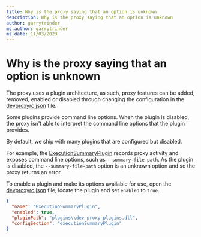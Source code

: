 ```yaml
---
title: Why is the proxy saying that an option is unknown
description: Why is the proxy saying that an option is unknown
author: garrytrinder
ms.author: garrytrinder
ms.date: 11/03/2023
---
```


# Why is the proxy saying that an option is unknown

The proxy uses a plugin architecture, as such, proxy features can be added, removed, enabled or disabled through changing the configuration in the [devproxyrc.json](../technical-reference/devproxyrc.md) file. 

Some plugins provide command line options. When the plugin is disabled, the proxy isn't able to interpret the command line options that the plugin provides.

By default, we ship with many plugins that are configured but disabled.

For example, the [ExecutionSummaryPlugin](../technical-reference/ExecutionSummaryPlugin.md) records proxy activity and exposes command line options, such as `--summary-file-path`. As the plugin is disabled, the `--summary-file-path` option is an unknown option and so the proxy returns an error.

To enable a plugin and make its options available for use, open the [devproxyrc.json](../technical-reference/devproxyrc.md) file, locate the plugin and set `enabled` to `true`.

```json
{
  "name": "ExecutionSummaryPlugin",
  "enabled": true,
  "pluginPath": "plugins\\dev-proxy-plugins.dll",
  "configSection": "executionSummaryPlugin"
}
```
